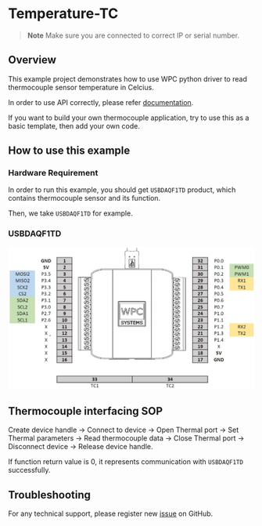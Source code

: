 # Temperature-TC
> **Note**
> Make sure you are connected to correct IP or serial number.

## Overview

This example project demonstrates how to use WPC python driver to read thermocouple sensor temperature in Celcius.

In order to use API correctly, please refer [documentation](https://wpc-systems-ltd.github.io/WPC_Python_driver_release/).

If you want to build your own thermocouple application, try to use this as a basic template, then add your own code.

## How to use this example

### Hardware Requirement

In order to run this example, you should get `USBDAQF1TD` product, which contains thermocouple sensor and its function.

Then, we take `USBDAQF1TD` for example.

### USBDAQF1TD

<img src="https://github.com/WPC-Systems-Ltd/WPC_Python_driver_release/blob/main/Reference/Pinouts/pinout-USBDAQF1TD.JPG" alt="drawing" width="600"/>

## Thermocouple interfacing SOP 

Create device handle -> Connect to device -> Open Thermal port -> Set Thermal parameters ->  Read thermocouple data -> Close Thermal port -> Disconnect device -> Release device handle.

If function return value is 0, it represents communication with `USBDAQF1TD` successfully.

## Troubleshooting

For any technical support, please register new [issue](https://github.com/WPC-Systems-Ltd/WPC_Python_driver_release/issues) on GitHub.